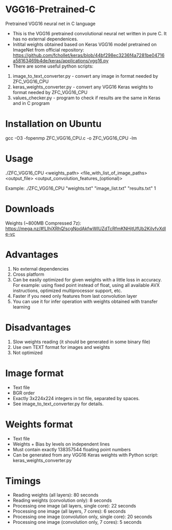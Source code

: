 # VGG16-Pretrained-C
Pretrained VGG16 neural net in C language

- This is the VGG16 pretrained convolutional neural net written in pure C. It has no external dependenices.
- Initital weights obtained based on Keras VGG16 model pretrained on ImageNet from official repository: 
https://github.com/fchollet/keras/blob/44bf298ec3236f4a7281be04716a58163469b4de/keras/applications/vgg16.py
- There are some useful python scripts:
1) image_to_text_converter.py - convert any image in format needed by ZFC_VGG16_CPU
2) keras_weights_converter.py - convert any VGG16 Keras weights to format needed by ZFC_VGG16_CPU
3) values_checker.py - program to check if results are the same in Keras and in C program

# Installation on Ubuntu

gcc -O3 -fopenmp ZFC_VGG16_CPU.c -o ZFC_VGG16_CPU -lm

# Usage

./ZFC_VGG16_CPU <weights_path> <file_with_list_of_image_paths> <output_file> <output_convolution_features_(optional)>

Example: ./ZFC_VGG16_CPU "weights.txt" "image_list.txt" "results.txt" 1

# Downloads

Weights (~800MB Compressed 7z): 
https://mega.nz/#!LIhjXRhQ!scgNodAkfwWIUZdTcRfmKNHjtUfUb2KiIvfvXdIe-vc

# Advantages

1) No external dependencies
2) Cross platform
3) Can be easily optimized for given weights with a little loss in accuracy. For example: using fixed point instead of float, using all available AVX instructions, optimized multiprocessor support, etc.
4) Faster if you need only features from last convolution layer
5) You can use it for infer operation with weights obtained with transfer learning

# Disadvantages

1) Slow weights reading (it should be generated in some binary file)
2) Use own TEXT format for images and weights
3) Not optimized

# Image format

- Text file
- BGR order
- Exactly 3x224x224 integers in txt file, separated by spaces.
- See image_to_text_converter.py for details.

# Weights format

- Text file
- Weights + Bias by levels on independent lines
- Must contain exactly 138357544 floating point numbers
- Can be generated from any VGG16 Keras weights with Python script: keras_weights_converter.py

# Timings

- Reading weights (all layers): 80 seconds
- Reading weights (convolution only): 8 seconds
- Processing one image (all layers, single core): 22 seconds
- Processing one image (all layers, 7 cores): 6 seconds
- Processing one image (convolution only, single core): 20 seconds
- Processing one image (convolution only, 7 cores): 5 seconds
